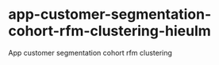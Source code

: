 # app-customer-segmentation-cohort-rfm-clustering-hieulm
App customer segmentation cohort rfm clustering
